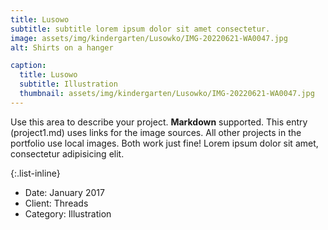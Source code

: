 ```yaml
---
title: Lusowo
subtitle: subtitle lorem ipsum dolor sit amet consectetur.
image: assets/img/kindergarten/Lusowko/IMG-20220621-WA0047.jpg
alt: Shirts on a hanger

caption:
  title: Lusowo
  subtitle: Illustration
  thumbnail: assets/img/kindergarten/Lusowko/IMG-20220621-WA0047.jpg
---
```


Use this area to describe your project. **Markdown** supported. This entry (project1.md) uses links for the image sources. All other projects in the portfolio use local images. Both work just fine! Lorem ipsum dolor sit amet, consectetur adipisicing elit.

{:.list-inline}

- Date: January 2017
- Client: Threads
- Category: Illustration
